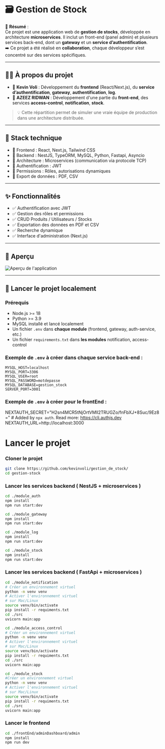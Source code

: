# 🗃️ Gestion de Stock

📌 **Résumé** :  
Ce projet est une application web de **gestion de stocks**, développée en architecture **microservices**. Il inclut un front-end (panel admin) et plusieurs services back-end, dont un **gateway** et un **service d’authentification**.  
➡️ Ce projet a été réalisé en **collaboration**, chaque développeur s’est concentré sur des services spécifiques.

---

## 🙋‍♂️ À propos du projet

- 👤 **Kevin Voli** : Développement du **frontend** (React/Next.js), du **service d’authentification**, **gateway**, **authentification**, **log**.
- 👥 **AZEEZ RIDWAN** : Développement d'une partie du **front-end**, des services **access-control**, **notification**, **stock**.

> 💡 Cette répartition permet de simuler une vraie équipe de production dans une architecture distribuée.

---

## 🔧 Stack technique

- 🔹 Frontend : React, Next.js, Tailwind CSS
- 🔹 Backend : NestJS, TypeORM, MySQL, Python, Fastapi, Asyncio
- 🔹 Architecture : Microservices (communication via protocole TCP)
- 🔹 Authentification : JWT
- 🔹 Permissions : Rôles, autorisations dynamiques
- 🔹 Export de données : PDF, CSV

---

## ✨ Fonctionnalités

- ✅ Authentification avec JWT
- ✅ Gestion des rôles et permissions
- ✅ CRUD Produits / Utilisateurs / Stocks
- ✅ Exportation des données en PDF et CSV
- ✅ Recherche dynamique
- ✅ Interface d'administration (Next.js)

---

## 📸 Aperçu

![Aperçu de l'application](https://via.placeholder.com/800x400.png?text=Screenshot+disponible+bientôt)

---

## 🚀 Lancer le projet localement

### Prérequis

- Node.js >= 18
- Python >= 3.9
- MySQL installé et lancé localement
- Un fichier `.env` dans **chaque module** (frontend, gateway, auth-service, etc.)
- Un fichier `requirements.txt` dans **les modules** notification, access-control

### Exemple de `.env` à créer dans chaque service back-end :

```env
MYSQL_HOST=localhost
MYSQL_PORT=3306
MYSQL_USER=root
MYSQL_PASSWORD=motdepasse
MYSQL_DATABASE=gestion_stock
SERVER_PORT=3001 
```


### Exemple de `.env` à créer pour le frontEnd :

NEXTAUTH_SECRET="H2sn4MCR5tNjOrtVMll2TRUGZo/fnFbXJ+8Suc/9Ez8=" # Added by `npx auth`. Read more: https://cli.authjs.dev
NEXTAUTH_URL=http://localhost:3000 

# Lancer le projet

### Cloner le projet
```bash
git clone https://github.com/kevinvoli/gestion_de_stock/
cd gestion-stock
```

### Lancer les services backend ( NestJS + microservices )
```bash
cd ./module_auth
npm install
npm run start:dev
```

```bash
cd ./module_gateway
npm install
npm run start:dev
```

```bash
cd ./module_log
npm install
npm run start:dev
```

```bash
cd ./module_stock
npm install
npm run start:dev
```

### Lancer les services backend ( FastApi + microservices )
```bash
cd ./module_notification
# Créer un environnement virtuel
python -m venv venv
# Activer l'environnement virtuel
# sur Mac/Linux
source venv/bin/activate
pip install -r requiments.txt
cd ./src
uvicorn main:app
```

```bash
cd ./module_access_control
# Créer un environnement virtuel
python -m venv venv
# Activer l'environnement virtuel
# sur Mac/Linux
source venv/bin/activate
pip install -r requiments.txt
cd ./src
uvicorn main:app
```

```bash
cd ./module_stock
#Créer un environnement virtuel 
python -m venv venv
# Activer l'environnement virtuel
# sur Mac/Linux
source venv/bin/activate
pip install -r requiments.txt
cd ./src
uvicorn main:app
```


### Lancer le frontend
```bash
cd ./frontEnd/adminDashboard/admin
npm install
npm run dev
```